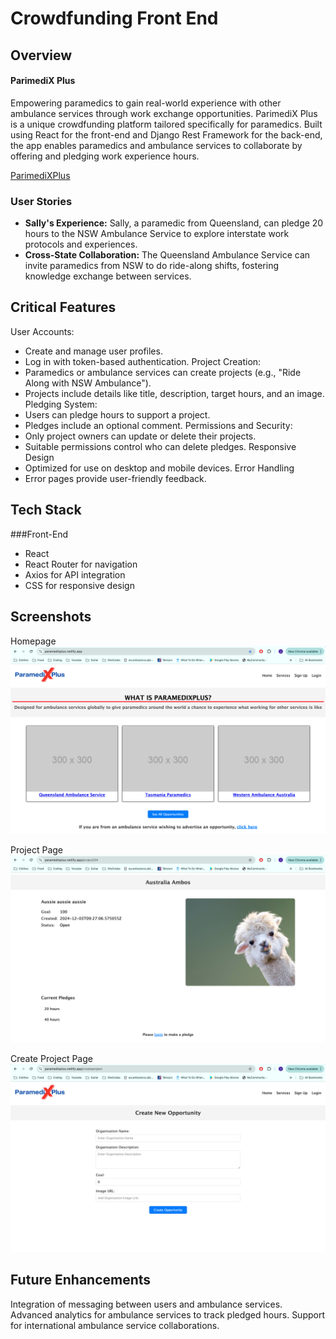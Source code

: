 # Crowdfunding Front End

## Overview
#### ParimediX Plus
Empowering paramedics to gain real-world experience with other ambulance services through work exchange opportunities. ParimediX Plus is a unique crowdfunding platform tailored specifically for paramedics. Built using React for the front-end and Django Rest Framework for the back-end, the app enables paramedics and ambulance services to collaborate by offering and pledging work experience hours.

[ParimediXPlus](https://paramedixplus.netlify.app/)

### User Stories
- **Sally's Experience:** Sally, a paramedic from Queensland, can pledge 20 hours to the NSW Ambulance Service to explore interstate work protocols and experiences.
- **Cross-State Collaboration:** The Queensland Ambulance Service can invite paramedics from NSW to do ride-along shifts, fostering knowledge exchange between services.

## Critical Features
User Accounts:
- Create and manage user profiles.
- Log in with token-based authentication.
Project Creation:
- Paramedics or ambulance services can create projects (e.g., "Ride Along with NSW Ambulance").
- Projects include details like title, description, target hours, and an image.
Pledging System:
- Users can pledge hours to support a project.
- Pledges include an optional comment.
Permissions and Security:
- Only project owners can update or delete their projects.
- Suitable permissions control who can delete pledges.
Responsive Design
- Optimized for use on desktop and mobile devices.
Error Handling
- Error pages provide user-friendly feedback.

## Tech Stack
###Front-End
- React
- React Router for navigation
- Axios for API integration
- CSS for responsive design

## Screenshots
Homepage
![homepage](./public/img/homepage.png)

Project Page
![project page](./public/img/projectpage.png)

Create Project Page
![create project](./public/img/createproject.png)

## Future Enhancements
Integration of messaging between users and ambulance services.
Advanced analytics for ambulance services to track pledged hours.
Support for international ambulance service collaborations.

